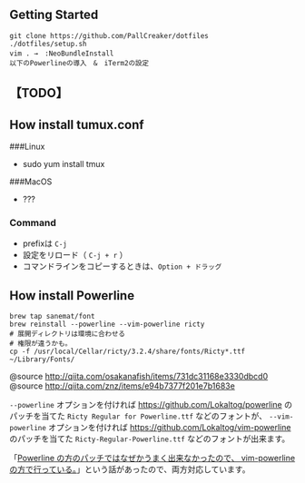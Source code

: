## Getting Started
```
git clone https://github.com/PallCreaker/dotfiles
./dotfiles/setup.sh
vim . →　:NeoBundleInstall
以下のPowerlineの導入　&　iTerm2の設定
```

## 【TODO】

## How install tumux.conf 
###Linux
 - sudo yum install tmux 

###MacOS
 - ???

### Command 
 - prefixは `C-j`
 - 設定をリロード（ `C-j + r` ）
 - コマンドラインをコピーするときは、`Option + ドラッグ`

## How install Powerline
```
brew tap sanemat/font
brew reinstall --powerline --vim-powerline ricty
# 展開ディレクトリは環境に合わせる
# 権限が違うかも。
cp -f /usr/local/Cellar/ricty/3.2.4/share/fonts/Ricty*.ttf ~/Library/Fonts/
```
@source http://qiita.com/osakanafish/items/731dc31168e3330dbcd0  
@source http://qiita.com/znz/items/e94b7377f201e7b1683e

`--powerline` オプションを付ければ https://github.com/Lokaltog/powerline のパッチを当てた `Ricty Regular for Powerline.ttf` などのフォントが、 `--vim-powerline` オプションを付ければ https://github.com/Lokaltog/vim-powerline のパッチを当てた `Ricty-Regular-Powerline.ttf` などのフォントが出来ます。

「[Powerline の方のパッチではなぜかうまく出来なかったので、 vim-powerline の方で行っている。](http://yuyunko.bitbucket.org/blog/html/2013/09/14/ricty_powerline_install.html)」という話があったので、両方対応しています。
